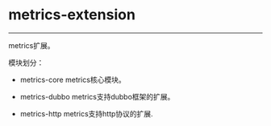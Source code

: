 # metrics-extension
---

metrics扩展。

模块划分：

* metrics-core
metrics核心模块。

* metrics-dubbo
metrics支持dubbo框架的扩展。

* metrics-http
metrics支持http协议的扩展.




